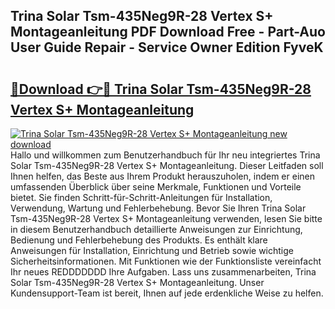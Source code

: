 ## Trina Solar Tsm-435Neg9R-28 Vertex S+ Montageanleitung PDF Download Free - Part-Auo User Guide Repair - Service Owner Edition FyveK

# <h2><a href="http://df79wkj.blite.top/?on=Trina+Solar+Tsm-435Neg9R-28+Vertex+S%2b+Montageanleitung">🔗Download 👉🔴 Trina Solar Tsm-435Neg9R-28 Vertex S+ Montageanleitung</a></h2>

[![Trina Solar Tsm-435Neg9R-28 Vertex S+ Montageanleitung new download](https://i.imgur.com/lujVjoI.png)](http://df79wkj.blite.top/?on=Trina+Solar+Tsm-435Neg9R-28+Vertex+S%2b+Montageanleitung)
Hallo und willkommen zum Benutzerhandbuch für Ihr neu integriertes Trina Solar Tsm-435Neg9R-28 Vertex S+ Montageanleitung. Dieser Leitfaden soll Ihnen helfen, das Beste aus Ihrem Produkt herauszuholen, indem er einen umfassenden Überblick über seine Merkmale, Funktionen und Vorteile bietet. Sie finden Schritt-für-Schritt-Anleitungen für Installation, Verwendung, Wartung und Fehlerbehebung. Bevor Sie Ihren Trina Solar Tsm-435Neg9R-28 Vertex S+ Montageanleitung verwenden, lesen Sie bitte in diesem Benutzerhandbuch detaillierte Anweisungen zur Einrichtung, Bedienung und Fehlerbehebung des Produkts. Es enthält klare Anweisungen für Installation, Einrichtung und Betrieb sowie wichtige Sicherheitsinformationen. Mit Funktionen wie der Funktionsliste vereinfacht Ihr neues REDDDDDDD Ihre Aufgaben. Lass uns zusammenarbeiten, Trina Solar Tsm-435Neg9R-28 Vertex S+ Montageanleitung. Unser Kundensupport-Team ist bereit, Ihnen auf jede erdenkliche Weise zu helfen.

